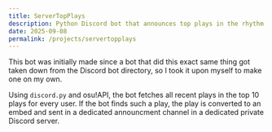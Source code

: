 ```yaml
---
title: ServerTopPlays
description: Python Discord bot that announces top plays in the rhythm game "osu!" in real-time
date: 2025-09-08
permalink: /projects/servertopplays
---
```


This bot was initially made since a bot that did this exact same thing got taken down from the Discord bot directory, so I took it upon myself to make one on my own.

Using `discord.py` and osu!API, the bot fetches all recent plays in the top 10 plays for every user.
If the bot finds such a play, the play is converted to an embed and sent in a dedicated announcment channel in a dedicated private Discord server.
